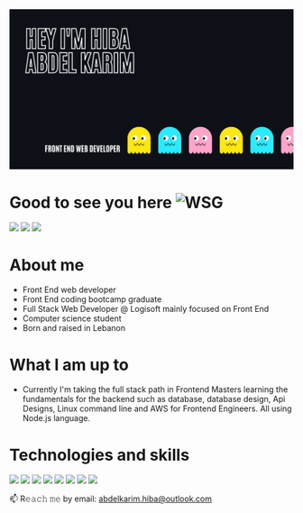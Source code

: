 <img src = "banner.png">

# Good to see you here <img src="https://emoji.gg/assets/emoji/6852-wsg.gif" width="35px" alt="WSG">
<a href="https://www.linkedin.com/in/hiba-abdel-karim/" target = "_blank"><img src = "https://img.shields.io/badge/Linkedin-blue?style=for-the-badge"/></a> <a href="https://codepen.io/harkibit" title="codepen" target = "_blank"><img src = "https://img.shields.io/badge/Codepen-lightgrey?style=for-the-badge"/></a> <a href="https://harkibit.medium.com/" title="medium" target = "_blank"> <img src = "https://img.shields.io/badge/Medium-black?style=for-the-badge"/></a>

# About me 
- Front End web developer
- Front End coding bootcamp graduate
- Full Stack Web Developer @ Logisoft mainly focused on Front End
- Computer science student 
- Born and raised in Lebanon

# What I am up to 
- Currently I'm taking the full stack path in Frontend Masters learning the fundamentals for the backend such as database, database design, Api Designs, Linux command line and AWS for Frontend Engineers. All using Node.js language.

# Technologies and skills
<img src = "https://img.shields.io/badge/Reactjs-cornflowerblue?style=for-the-badge"/> <img src = "https://img.shields.io/badge/Sass-fuchsia?style=for-the-badge"/> <img src = "https://img.shields.io/badge/JavaScript-yellow?style=for-the-badge"/> <img src = "https://img.shields.io/badge/Html-orange?style=for-the-badge"/> <img src = "https://img.shields.io/badge/Css-blue?style=for-the-badge"/>  <img src = "https://img.shields.io/badge/Bootstrap-purple?style=for-the-badge"/> <img src = "https://img.shields.io/badge/Nextjs-black?style=for-the-badge"/> <img src = "https://img.shields.io/badge/Strapi-darkorchid?style=for-the-badge"/> 

📫 R𝚎𝚊𝚌𝚑 𝚖𝚎 by email:
abdelkarim.hiba@outlook.com
